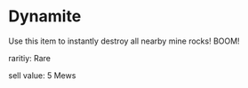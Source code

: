 # Dynamite

Use this item to instantly destroy all nearby mine rocks! BOOM!

raritiy: Rare

sell value: 5 Mews